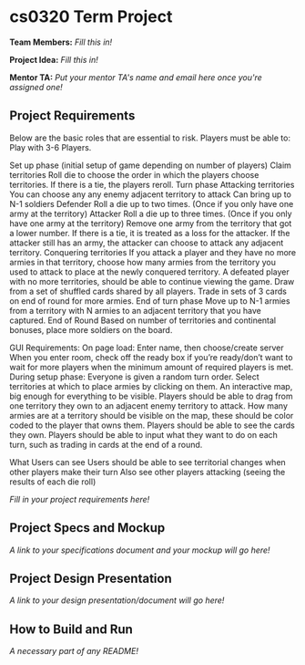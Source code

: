 # cs0320 Term Project

**Team Members:** _Fill this in!_

**Project Idea:** _Fill this in!_

**Mentor TA:** _Put your mentor TA's name and email here once you're assigned one!_

## Project Requirements
Below are the basic roles that are essential to risk. Players must be able to:
Play with 3-6 Players.

Set up phase (initial setup of game depending on number of players)
  Claim territories
  Roll die to choose the order in which the players choose territories. If there is a tie, the players reroll.
Turn phase
  Attacking territories
    You can choose any any enemy adjacent territory to attack
    Can bring up to N-1 soldiers
    Defender
      Roll a die up to two times. (Once if you only have one army at the territory)
    Attacker
      Roll a die up to three times. (Once if you only have one army at the territory)
    Remove one army from the territory that got a lower number. If there is a tie, it is treated as a loss for the attacker.
    If the attacker still has an army, the attacker can choose to attack any adjacent territory.
  Conquering territories
    If you attack a player and they have no more armies in that territory, choose how many armies from the territory you used to attack to place at the newly conquered territory.
    A defeated player with no more territories, should be able to continue viewing the game.
  Draw from a set of shuffled cards shared by all players. 
    Trade in sets of 3 cards on end of round for more armies.
End of turn phase
  Move up to N-1 armies from a territory with N armies to an adjacent territory that you have captured.
End of Round
  Based on number of territories and continental bonuses, place more soldiers on the board.


GUI Requirements:
On page load: 
  Enter name, then choose/create server
  When you enter room, check off the ready box if you’re ready/don’t want to wait for more players when the minimum amount of required players is met.
During setup phase:
  Everyone is given a random turn order.
  Select territories at which to place armies by clicking on them.
An interactive map, big enough for everything to be visible.
  Players should be able to drag from one territory they own to an adjacent enemy territory to attack.
  How many armies are at a territory should be visible on the map, these should be color coded to the player that owns them.
Players should be able to see the cards they own.
Players should be able to input what they want to do on each turn, such as trading in cards at the end of a round.

What Users can see
Users should be able to see territorial changes when other players make their turn 
Also see other players attacking (seeing the results of each die roll) 


_Fill in your project requirements here!_

## Project Specs and Mockup
_A link to your specifications document and your mockup will go here!_

## Project Design Presentation
_A link to your design presentation/document will go here!_

## How to Build and Run
_A necessary part of any README!_
